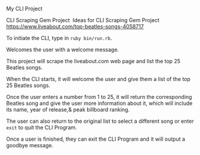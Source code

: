 My CLI Project

CLI Scraping Gem Project 
Ideas for CLI Scraping Gem Project
https://www.liveabout.com/top-beatles-songs-4058717

To initiate the CLI, type in `ruby bin/run.rb`.

Welcomes the user with a welcome message.

This project will scrape the liveabout.com web page and list the top 25 Beatles songs.

When the CLI starts, it will welcome the user and give them a list of the top 25 Beatles songs.

Once the user enters a number from 1 to 25, it will return the corresponding Beatles song and give the user more information about it, which will include its name, year of release,& peak billboard ranking.

The user can also return to the original list to select a different song or enter `exit` to quit the CLI Program.

Once a user is finished, they can exit the CLI Program and it will output a goodbye message.